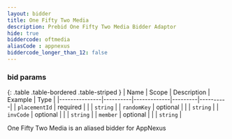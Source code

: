 ```yaml
---
layout: bidder
title: One Fifty Two Media
description: Prebid One Fifty Two Media Bidder Adaptor
hide: true
biddercode: oftmedia
aliasCode : appnexus
biddercode_longer_than_12: false
---
```


### bid params

{: .table .table-bordered .table-striped }
| Name          | Scope    | Description | Example | Type     |
|---------------|----------|-------------|---------|----------|
| `placementId` | required |             |         | `string` |
| `randomKey`   | optional |             |         | `string` |
| `invCode`     | optional |             |         | `string` |
| `member`      | optional |             |         | `string` |

One Fifty Two Media is an aliased bidder for AppNexus
